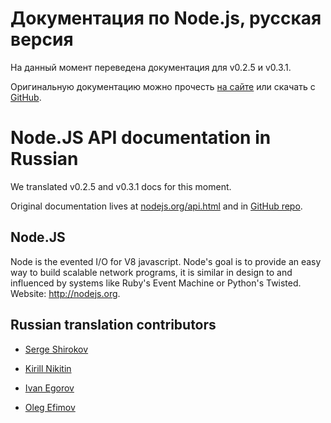 Документация по Node.js, русская версия
=======================================

На данный момент переведена документация для v0.2.5 и v0.3.1.

Оригинальную документацию можно прочесть [на сайте](http://nodejs.org/api.html) или скачать с [GitHub](http://github.com/ry/node/tree/master/doc/).

Node.JS API documentation in Russian
====================================

We translated v0.2.5 and v0.3.1 docs for this moment.

Original documentation lives at [nodejs.org/api.html](http://nodejs.org/api.html) and in [GitHub repo](http://github.com/ry/node/tree/master/doc/).


## Node.JS

Node is the evented I/O for V8 javascript.
Node's goal is to provide an easy way to build scalable network programs,
it is similar in design to and influenced by systems like Ruby's Event Machine or Python's Twisted.
Website: <http://nodejs.org>.


## Russian translation contributors

* [Serge Shirokov](http://github.com/kurokikaze)

* [Kirill Nikitin](http://github.com/Locke23rus)

* [Ivan Egorov](http://github.com/egorich239)

* [Oleg Efimov](http://github.com/Sannis)


